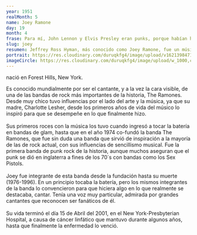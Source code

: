 ```yaml
---
year: 1951
realMonth: 5
name: Joey Ramone
day: 19
month: 4
frase: Para mí, John Lennon y Elvis Presley eran punks, porque habían hecho música que evoca las emociones en las personas.
slug: joey
resumen: Jeffrey Ross Hyman, más conocido como Joey Ramone, fue un músico estadounidense, cofundador, compositor y vocalista de la banda de punk rock Ramones desde su formación en 1974 hasta su disolución en 1996.​Influenciado musicalmente por su madre, escuchó desde su infancia grupos como The Who o The Stooges.
portrait: https://res.cloudinary.com/duruqkfg4/image/upload/v1621398471/joey_otyyzk.webp
imageCircle: https://res.cloudinary.com/duruqkfg4/image/upload/w_1000,c_fill,ar_1:1,g_auto,r_max/v1621398471/Joey_Ramone_2_xohzgq.webp
---
```


<p>nació en Forest Hills, New York.

Es conocido mundialmente por ser el cantante, y a la vez la cara visible, de una de las bandas de rock más importantes de la historia, The Ramones.
<br />
Desde muy chico tuvo influencias por el lado del arte y la música, ya que su madre, Charlotte Lesher, desde los primeros años de vida del músico lo inspiró para que se desempeñe en lo que finalmente hizo. <!--more-->
<br />
<br />
Sus primeros roces con la música los tuvo cuando ingresó a tocar la batería en bandas de glam, hasta que en el año 1974 co-fundó la banda The Ramones, que fue sin duda una banda que sirvió de inspiración a la mayoría de las de rock actual, con sus influencias de sencillismo musical. Fue la primera banda de punk rock de la historia, aunque muchos aseguran que el punk se dió en inglaterra a fines de los 70´s con bandas como los Sex Pistols.
<br />
<br />
Joey fue integrante de esta banda desde la fundación hasta su muerte (1976-1996).
En un principio tocaba la batería, pero los mismos integrantes de la banda lo convencieron para que hiciera algo en lo que realmente se destacaba, cantar. Tenía una voz muy particular, admirada por grandes cantantes que reconocen ser fanáticos de él.
<br />
<br />
Su vida terminó el día 15 de Abril del 2001, en el New York-Presbyterian Hospital, a causa de cáncer linfático que mantuvo durante algunos años, hasta que finalmente la enfermedad lo venció.

</p>
